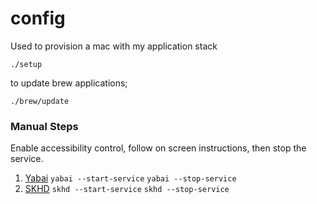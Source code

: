 # config

Used to provision a mac with my application stack

```
./setup
```

to update brew applications;

```
./brew/update
```

### Manual Steps

Enable accessibility control, follow on screen instructions, then stop the service.
1. [Yabai](https://github.com/koekeishiya/yabai/wiki/Installing-yabai-(latest-release))
    ``` yabai --start-service ```
    ``` yabai --stop-service ```
2. [SKHD](https://github.com/koekeishiya/skhd)
    ``` skhd --start-service ```
    ``` skhd --stop-service ```